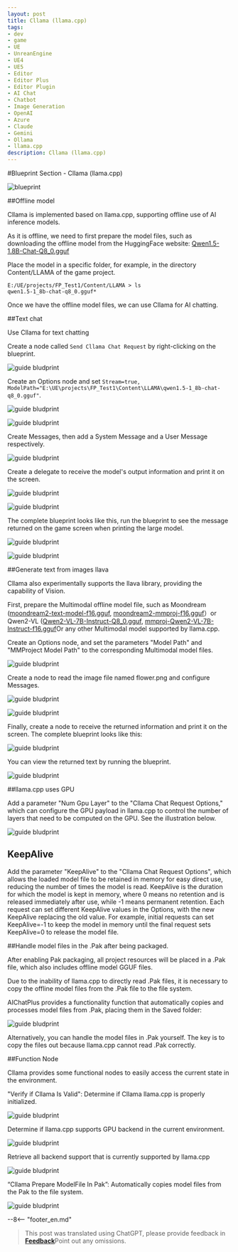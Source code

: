 ```yaml
---
layout: post
title: Cllama (llama.cpp)
tags:
- dev
- game
- UE
- UnreanEngine
- UE4
- UE5
- Editor
- Editor Plus
- Editor Plugin
- AI Chat
- Chatbot
- Image Generation
- OpenAI
- Azure
- Claude
- Gemini
- Ollama
- llama.cpp
description: Cllama (llama.cpp)
---
```


<meta property="og:title" content="UE 插件 AIChatPlus 使用说明 - 蓝图篇 - Cllama (llama.cpp)" />

#Blueprint Section - Cllama (llama.cpp)

![blueprint](assets/img/2024-ue-aichatplus/usage/blueprint/cllama_all.png)

##Offline model

Cllama is implemented based on llama.cpp, supporting offline use of AI inference models.

As it is offline, we need to first prepare the model files, such as downloading the offline model from the HuggingFace website: [Qwen1.5-1.8B-Chat-Q8_0.gguf](https://huggingface.co/second-state/Qwen1.5-1.8B-Chat-GGUF/resolve/main/Qwen1.5-1.8B-Chat-Q8_0.gguf)

Place the model in a specific folder, for example, in the directory Content/LLAMA of the game project.

```shell
E:/UE/projects/FP_Test1/Content/LLAMA > ls
qwen1.5-1_8b-chat-q8_0.gguf*
```

Once we have the offline model files, we can use Cllama for AI chatting.

##Text chat

Use Cllama for text chatting

Create a node called `Send Cllama Chat Request` by right-clicking on the blueprint.

![guide bludprint](assets/img/2024-ue-aichatplus/guide_blueprint_1.png)

Create an Options node and set `Stream=true, ModelPath="E:\UE\projects\FP_Test1\Content\LLAMA\qwen1.5-1_8b-chat-q8_0.gguf"`.

![guide bludprint](assets/img/2024-ue-aichatplus/guide_blueprint_2.png)

![guide bludprint](assets/img/2024-ue-aichatplus/guide_blueprint_3.png)

Create Messages, then add a System Message and a User Message respectively.

![guide bludprint](assets/img/2024-ue-aichatplus/guide_blueprint_4.png)

Create a delegate to receive the model's output information and print it on the screen.

![guide bludprint](assets/img/2024-ue-aichatplus/guide_blueprint_5.png)

![guide bludprint](assets/img/2024-ue-aichatplus/guide_blueprint_6.png)

The complete blueprint looks like this, run the blueprint to see the message returned on the game screen when printing the large model.

![guide bludprint](assets/img/2024-ue-aichatplus/guide_blueprint_7.png)

![guide bludprint](assets/img/2024-ue-aichatplus/guide_blueprint_8.png)

##Generate text from images	llava

Cllama also experimentally supports the llava library, providing the capability of Vision.

First, prepare the Multimodal offline model file, such as Moondream ([moondream2-text-model-f16.gguf](https://huggingface.co/vikhyatk/moondream2/blob/main/moondream2-text-model-f16.gguf), [moondream2-mmproj-f16.gguf](https://huggingface.co/vikhyatk/moondream2/blob/main/moondream2-mmproj-f16.gguf)）or Qwen2-VL ([Qwen2-VL-7B-Instruct-Q8_0.gguf](https://huggingface.co/bartowski/Qwen2-VL-7B-Instruct-GGUF/resolve/main/Qwen2-VL-7B-Instruct-Q8_0.gguf), [mmproj-Qwen2-VL-7B-Instruct-f16.gguf](https://huggingface.co/bartowski/Qwen2-VL-7B-Instruct-GGUF/resolve/main/mmproj-Qwen2-VL-7B-Instruct-f16.gguf)Or any other Multimodal model supported by llama.cpp.

Create an Options node, and set the parameters "Model Path" and "MMProject Model Path" to the corresponding Multimodal model files.

![guide bludprint](assets/img/2024-ue-aichatplus/usage/blueprint/cllama_vision_1.png)

Create a node to read the image file named flower.png and configure Messages.

![guide bludprint](assets/img/2024-ue-aichatplus/usage/blueprint/cllama_vision_2.png)

![guide bludprint](assets/img/2024-ue-aichatplus/usage/blueprint/cllama_vision_3.png)

Finally, create a node to receive the returned information and print it on the screen. The complete blueprint looks like this:

![guide bludprint](assets/img/2024-ue-aichatplus/usage/blueprint/cllama_vision_4.png)

You can view the returned text by running the blueprint.

![guide bludprint](assets/img/2024-ue-aichatplus/usage/blueprint/cllama_vision_5.png)

##llama.cpp uses GPU

Add a parameter "Num Gpu Layer" to the "Cllama Chat Request Options," which can configure the GPU payload in llama.cpp to control the number of layers that need to be computed on the GPU. See the illustration below.

![guide bludprint](assets/img/2024-ue-aichatplus/guide_cllama_gpu_1.png)

## KeepAlive

Add the parameter "KeepAlive" to the "Cllama Chat Request Options", which allows the loaded model file to be retained in memory for easy direct use, reducing the number of times the model is read. KeepAlive is the duration for which the model is kept in memory, where 0 means no retention and is released immediately after use, while -1 means permanent retention. Each request can set different KeepAlive values in the Options, with the new KeepAlive replacing the old value. For example, initial requests can set KeepAlive=-1 to keep the model in memory until the final request sets KeepAlive=0 to release the model file.

##Handle model files in the .Pak after being packaged.

After enabling Pak packaging, all project resources will be placed in a .Pak file, which also includes offline model GGUF files.

Due to the inability of llama.cpp to directly read .Pak files, it is necessary to copy the offline model files from the .Pak file to the file system.

AIChatPlus provides a functionality function that automatically copies and processes model files from .Pak, placing them in the Saved folder:

![guide bludprint](assets/img/2024-ue-aichatplus/guide_cllama_gpu_3.png)

Alternatively, you can handle the model files in .Pak yourself. The key is to copy the files out because llama.cpp cannot read .Pak correctly.

##Function Node

Cllama provides some functional nodes to easily access the current state in the environment.


"Verify if Cllama Is Valid": Determine if Cllama llama.cpp is properly initialized.

![guide bludprint](assets/img/2024-ue-aichatplus/guide_util_1.png)

Determine if llama.cpp supports GPU backend in the current environment.

![guide bludprint](assets/img/2024-ue-aichatplus/guide_util_2.png)

Retrieve all backend support that is currently supported by llama.cpp


![guide bludprint](assets/img/2024-ue-aichatplus/guide_util_3.png)

“Cllama Prepare ModelFile In Pak”: Automatically copies model files from the Pak to the file system.

![guide bludprint](assets/img/2024-ue-aichatplus/guide_util_4.png)


--8<-- "footer_en.md"


> This post was translated using ChatGPT, please provide feedback in [**Feedback**](https://github.com/disenone/wiki_blog/issues/new)Point out any omissions. 
